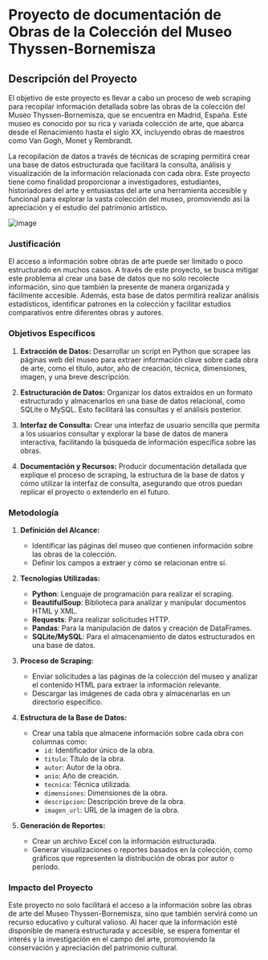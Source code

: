# Proyecto de documentación de Obras de la Colección del Museo Thyssen-Bornemisza

## Descripción del Proyecto

El objetivo de este proyecto es llevar a cabo un proceso de web scraping para recopilar información detallada sobre las obras de la colección del Museo Thyssen-Bornemisza, que se encuentra en Madrid, España. Este museo es conocido por su rica y variada colección de arte, que abarca desde el Renacimiento hasta el siglo XX, incluyendo obras de maestros como Van Gogh, Monet y Rembrandt.

La recopilación de datos a través de técnicas de scraping permitirá crear una base de datos estructurada que facilitará la consulta, análisis y visualización de la información relacionada con cada obra. Este proyecto tiene como finalidad proporcionar a investigadores, estudiantes, historiadores del arte y entusiastas del arte una herramienta accesible y funcional para explorar la vasta colección del museo, promoviendo así la apreciación y el estudio del patrimonio artístico.


![image](https://github.com/user-attachments/assets/54d90901-4765-452d-8c16-024e8910109c)

### Justificación

El acceso a información sobre obras de arte puede ser limitado o poco estructurado en muchos casos. A través de este proyecto, se busca mitigar este problema al crear una base de datos que no solo recolecte información, sino que también la presente de manera organizada y fácilmente accesible. Además, esta base de datos permitirá realizar análisis estadísticos, identificar patrones en la colección y facilitar estudios comparativos entre diferentes obras y autores.

### Objetivos Específicos

1. **Extracción de Datos:** Desarrollar un script en Python que scrapee las páginas web del museo para extraer información clave sobre cada obra de arte, como el título, autor, año de creación, técnica, dimensiones, imagen, y una breve descripción.
   
2. **Estructuración de Datos:** Organizar los datos extraídos en un formato estructurado y almacenarlos en una base de datos relacional, como SQLite o MySQL. Esto facilitará las consultas y el análisis posterior.

3. **Interfaz de Consulta:** Crear una interfaz de usuario sencilla que permita a los usuarios consultar y explorar la base de datos de manera interactiva, facilitando la búsqueda de información específica sobre las obras.

4. **Documentación y Recursos:** Producir documentación detallada que explique el proceso de scraping, la estructura de la base de datos y cómo utilizar la interfaz de consulta, asegurando que otros puedan replicar el proyecto o extenderlo en el futuro.

### Metodología

1. **Definición del Alcance:**
   - Identificar las páginas del museo que contienen información sobre las obras de la colección.
   - Definir los campos a extraer y cómo se relacionan entre sí.

2. **Tecnologías Utilizadas:**
   - **Python**: Lenguaje de programación para realizar el scraping.
   - **BeautifulSoup**: Biblioteca para analizar y manipular documentos HTML y XML.
   - **Requests**: Para realizar solicitudes HTTP.
   - **Pandas**: Para la manipulación de datos y creación de DataFrames.
   - **SQLite/MySQL**: Para el almacenamiento de datos estructurados en una base de datos.

3. **Proceso de Scraping:**
   - Enviar solicitudes a las páginas de la colección del museo y analizar el contenido HTML para extraer la información relevante.
   - Descargar las imágenes de cada obra y almacenarlas en un directorio específico.

4. **Estructura de la Base de Datos:**
   - Crear una tabla que almacene información sobre cada obra con columnas como:
     - `id`: Identificador único de la obra.
     - `titulo`: Título de la obra.
     - `autor`: Autor de la obra.
     - `anio`: Año de creación.
     - `tecnica`: Técnica utilizada.
     - `dimensiones`: Dimensiones de la obra.
     - `descripcion`: Descripción breve de la obra.
     - `imagen_url`: URL de la imagen de la obra.

5. **Generación de Reportes:**
   - Crear un archivo Excel con la información estructurada.
   - Generar visualizaciones o reportes basados en la colección, como gráficos que representen la distribución de obras por autor o período.



### Impacto del Proyecto

Este proyecto no solo facilitará el acceso a la información sobre las obras de arte del Museo Thyssen-Bornemisza, sino que también servirá como un recurso educativo y cultural valioso. Al hacer que la información esté disponible de manera estructurada y accesible, se espera fomentar el interés y la investigación en el campo del arte, promoviendo la conservación y apreciación del patrimonio cultural.
